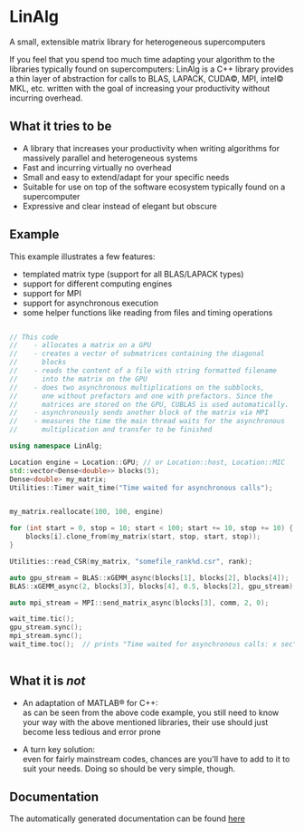 LinAlg
======

A small, extensible matrix library for heterogeneous supercomputers

If you feel that you spend too much time adapting your algorithm to the
libraries typically found on supercomputers: LinAlg is a C++ library provides a
thin layer of abstraction for calls to BLAS, LAPACK, CUDA&copy;, MPI,
intel&copy; MKL, etc. written with the goal of increasing your productivity
without incurring overhead.

What it tries to be
-------------------

- A library that increases your productivity when writing algorithms for
  massively parallel and heterogeneous systems
- Fast and incurring virtually no overhead
- Small and easy to extend/adapt for your specific needs
- Suitable for use on top of the software ecosystem typically found on a
  supercomputer
- Expressive and clear instead of elegant but obscure

Example
-------

This example illustrates a few features:

- templated matrix type (support for all BLAS/LAPACK types)
- support for different computing engines
- support for MPI
- support for asynchronous execution
- some helper functions like reading from files and timing operations

```C++

// This code
//    - allocates a matrix on a GPU
//    - creates a vector of submatrices containing the diagonal
//      blocks
//    - reads the content of a file with string formatted filename
//      into the matrix on the GPU
//    - does two asynchronous multiplications on the subblocks,
//      one without prefactors and one with prefactors. Since the
//      matrices are stored on the GPU, CUBLAS is used automatically.
//    - asynchronously sends another block of the matrix via MPI
//    - measures the time the main thread waits for the asynchronous
//      multiplication and transfer to be finished

using namespace LinAlg;

Location engine = Location::GPU; // or Location::host, Location::MIC
std::vector<Dense<double>> blocks(5);
Dense<double> my_matrix;
Utilities::Timer wait_time("Time waited for asynchronous calls");


my_matrix.reallocate(100, 100, engine)

for (int start = 0, stop = 10; start < 100; start += 10, stop += 10) {
    blocks[i].clone_from(my_matrix(start, stop, start, stop));
}

Utilities::read_CSR(my_matrix, "somefile_rank%d.csr", rank);

auto gpu_stream = BLAS::xGEMM_async(blocks[1], blocks[2], blocks[4]);
BLAS::xGEMM_async(2, blocks[3], blocks[4], 0.5, blocks[2], gpu_stream);

auto mpi_stream = MPI::send_matrix_async(blocks[3], comm, 2, 0);

wait_time.tic();
gpu_stream.sync();
mpi_stream.sync();
wait_time.toc();  // prints "Time waited for asynchronous calls: x sec"
      

```

What it is *not*
----------------

- An adaptation of MATLAB&reg; for C++:  
  as can be seen from the above code example, you still need to know your way
  with the above mentioned libraries, their use should just become less tedious
  and error prone

- A turn key solution:  
  even for fairly mainstream codes, chances are you'll have to add to it to
  suit your needs. Doing so should be very simple, though.


Documentation
-------------

The automatically generated documentation can be found
[here](http://maurocalderara.github.io/LinAlg/doxygen/)
